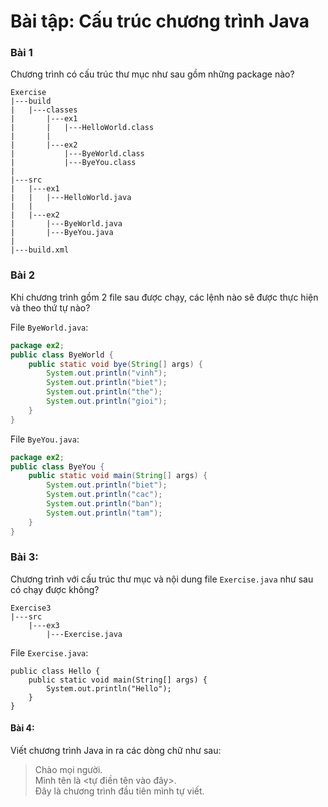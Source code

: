 # Bài tập: Cấu trúc chương trình Java

### Bài 1
Chương trình có cấu trúc thư mục như sau gồm những package nào?
```
Exercise
|---build
|   |---classes
|       |---ex1
|       |   |---HelloWorld.class
|       |
|       |---ex2
|           |---ByeWorld.class
|           |---ByeYou.class
|
|---src
|   |---ex1
|   |   |---HelloWorld.java
|   |
|   |---ex2
|       |---ByeWorld.java
|       |---ByeYou.java
|
|---build.xml
```

### Bài 2
Khi chương trình gồm 2 file sau được chạy, các lệnh nào sẽ được thực hiện và theo thứ tự nào?

File `ByeWorld.java`:
```java
package ex2;
public class ByeWorld {
    public static void bye(String[] args) {
        System.out.println("vinh");
        System.out.println("biet");
        System.out.println("the");
        System.out.println("gioi");
    }
}
```

File `ByeYou.java`:
```java
package ex2;
public class ByeYou {
    public static void main(String[] args) {
        System.out.println("biet");
        System.out.println("cac");
        System.out.println("ban");
        System.out.println("tam");
    }
}
```

### Bài 3:
Chương trình với cấu trúc thư mục và nội dung file `Exercise.java` như sau có chạy được không?

```
Exercise3
|---src
    |---ex3
        |---Exercise.java
```

File `Exercise.java`:
```
public class Hello {
    public static void main(String[] args) {
        System.out.println("Hello");
    }
}
```

#### Bài 4:
Viết chương trình Java in ra các dòng chữ như sau:
> Chào mọi người.  
> Mình tên là \<tự điền tên vào đây\>.  
> Đây là chương trình đầu tiên mình tự viết.  
